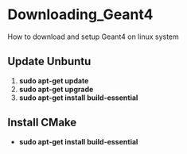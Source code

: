 # Downloading_Geant4
How to download and setup Geant4 on linux system

## Update Unbuntu 
1. **sudo apt-get update** 
2. **sudo apt-get upgrade**
3. **sudo apt-get install build-essential**

## Install CMake
* **sudo apt-get install build-essential**
